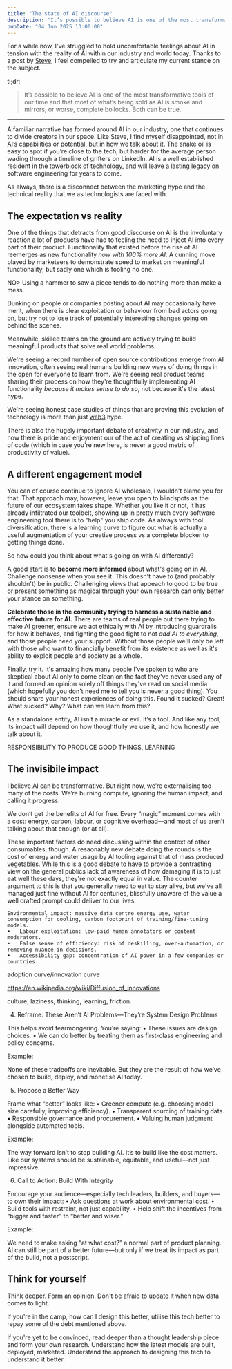 ```yaml
---
title: "The state of AI discourse"
description: "It’s possible to believe AI is one of the most transformative tools of our time and that most of what’s being sold as AI is smoke and mirrors, or worse, complete bollocks. Both can be true."
pubDate: "04 Jun 2025 13:00:00"
---
```


For a while now, I've struggled to hold uncomfortable feelings about AI in tension with the reality of AI within our industry and world today. Thanks to a post by [Steve](https://steveklabnik.com/writing/i-am-disappointed-in-the-ai-discourse/), I feel compelled to try and articulate my current stance on the subject.

tl;dr:

> It’s possible to believe AI is one of the most transformative tools of our time and that most of what’s being sold as AI is smoke and mirrors, or worse, complete bollocks. Both can be true.

---

A familiar narrative has formed around AI in our industry, one that continues to divide creators in our space. Like Steve, I find myself disappointed, not in AI’s capabilities or potential, but in how we talk about it. The snake oil is easy to spot if you’re close to the tech, but harder for the average person wading through a timeline of grifters on LinkedIn. AI is a well established resident in the towerblock of technology, and will leave a lasting legacy on software engineering for years to come.

As always, there is a disconnect between the marketing hype and the technical reality that we as technologists are faced with.


## The expectation vs reality

One of the things that detracts from good discourse on AI is the involuntary reaction a lot of products have had to feeling the need to inject AI into every part of their product. Functionality that existed before the rise of AI reemerges as new functionality _now with 100% more AI_. A cunning move played by marketeers to demonstrate speed to market on meaningful functionality, but sadly one which is fooling no one.

NO> Using a hammer to saw a piece tends to do nothing more than make a mess.

Dunking on people or companies posting about AI may occasionally have merit, when there is clear exploitation or behaviour from bad actors going on, but try not to lose track of potentially interesting changes going on behind the scenes.

Meanwhile, skilled teams on the ground are actively trying to build meaningful products that solve real world problems.

We're seeing a record number of open source contributions emerge from AI innovation, often seeing real humans building new ways of doing things in the open for everyone to learn from. We're seeing real product teams sharing their process on how they're thoughtfully implementing AI functionality _because it makes sense to do so_, not because it's the latest hype.

We're seeing honest case studies of things that are proving this evolution of technology is more than just [web3](https://en.wikipedia.org/wiki/Web3) hype.

There is also the hugely important debate of creativity in our industry, and how there is pride and enjoyment our of the act of creating vs shipping lines of code (which in case you're new here, is never a good metric of productivity of value).


## A different engagement model

You can of course continue to ignore AI wholesale, I wouldn't blame you for that. That approach may, however, leave you open to blindspots as the future of our ecosystem takes shape. Whether you like it or not, it has already infiltrated our toolbelt, showing up in pretty much every software engineering tool there is to "help" you ship code. As always with tool diversification, there is a learning curve to figure out what is actually a useful augmentation of your creative process vs a complete blocker to getting things done.

So how could you think about what's going on with AI differently?

A good start is to **become more informed** about what's going on in AI. Challenge nonsense when you see it. This doesn't have to (and probably shouldn't) be in public. Challenging views that appeach to good to be true or present something as magical through your own research can only better your stance on something.

**Celebrate those in the community trying to harness a sustainable and effective future for AI.** There are teams of real people out there trying to make AI greener, ensure we act ethically with AI by introducing guardrails for how it behaves, and fighting the good fight to not _add AI to everything_, and those people need your support. Without those people we'll only be left with those who want to financially benefit from its existence as well as it's ability to exploit people and society as a whole.

Finally, try it. It's amazing how many people I've spoken to who are skeptical about AI only to come clean on the fact they've never used any of it and formed an opinion solely off things they've read on social media (which hopefully you don't need me to tell you is never a good thing). You should share your honest experiences of doing this. Found it sucked? Great! What sucked? Why? What can we learn from this?

As a standalone entity, AI isn’t a miracle or evil. It’s a tool. And like any tool, its impact will depend on how thoughtfully we use it, and how honestly we talk about it.

RESPONSIBILITY TO PRODUCE GOOD THINGS, LEARNING

## The invisibile impact

I believe AI can be transformative. But right now, we’re externalising too many of the costs. We’re burning compute, ignoring the human impact, and calling it progress.

We don’t get the benefits of AI for free. Every “magic” moment comes with a cost: energy, carbon, labour, or cognitive overhead—and most of us aren’t talking about that enough (or at all).

These important factors do need discussing within the context of other consumables, though. A resaonably new debate doing the rounds is the cost of energy and water usage by AI tooling against that of mass produced vegetables. While this is a good debate to have to provide a contrasting view on the general publics lack of awareness of how damaging it is to just eat well these days, they're not exactly equal in value. The counter argument to this is that you generally need to eat to stay alive, but we've all managed just fine without AI for centuries, blissfully unaware of the value a well crafted prompt could deliver to our lives.


	Environmental impact: massive data centre energy use, water consumption for cooling, carbon footprint of training/fine-tuning models.
	•	Labour exploitation: low-paid human annotators or content moderators.
	•	False sense of efficiency: risk of deskilling, over-automation, or removing nuance in decisions.
	•	Accessibility gap: concentration of AI power in a few companies or countries.



adoption curve/innovation curve

https://en.wikipedia.org/wiki/Diffusion_of_innovations

culture, laziness, thinking, learning, friction.


4. Reframe: These Aren’t AI Problems—They’re System Design Problems

This helps avoid fearmongering. You’re saying:
	•	These issues are design choices.
	•	We can do better by treating them as first-class engineering and policy concerns.

Example:

None of these tradeoffs are inevitable. But they are the result of how we’ve chosen to build, deploy, and monetise AI today.

5. Propose a Better Way

Frame what “better” looks like:
	•	Greener compute (e.g. choosing model size carefully, improving efficiency).
	•	Transparent sourcing of training data.
	•	Responsible governance and procurement.
	•	Valuing human judgment alongside automated tools.

Example:

The way forward isn’t to stop building AI. It’s to build like the cost matters. Like our systems should be sustainable, equitable, and useful—not just impressive.

6. Call to Action: Build With Integrity

Encourage your audience—especially tech leaders, builders, and buyers—to own their impact:
	•	Ask questions at work about environmental cost.
	•	Build tools with restraint, not just capability.
	•	Help shift the incentives from “bigger and faster” to “better and wiser.”

Example:

We need to make asking “at what cost?” a normal part of product planning. AI can still be part of a better future—but only if we treat its impact as part of the build, not a postscript.

## Think for yourself

Think deeper. Form an opinion. Don't be afraid to update it when new data comes to light.

If you're in the camp, how can I design this better, utilise this tech better to repay some of the debt mentioned above.

If you're yet to be convinced, read deeper than a thought leadership piece and form your own research. Understand how the latest models are built, deployed, marketed. Understand the approach to designing this tech to understand it better.


